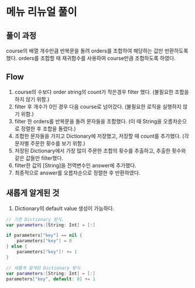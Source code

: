 # 메뉴 리뉴얼 풀이

## 풀이 과정
course의 배열 개수만큼 반복문을 돌려 orders를 조합하여 해당하는 값만 반환하도록 했다.
orders를 조합할 때 재귀함수를 사용하여 course만큼 조합하도록 하였다.

## Flow
1. course의 수보다 order string의 count가 작은경우 filter 했다. (불필요한 조합을 하지 않기 위함.)
2. filter 후 개수가 0인 경우 다음 course로 넘어갔다. (불필요한 로직을 실행하지 않기 위함.)
3. filter 한 orders를 반복문을 돌려 문자들을 조합했다. (이 때 String을 오름차순으로 정렬한 후 조합을 돌렸다.)
4. 조합한 문자들을 가지고 Dictionary에 저장했고, 저장할 때 count를 추가했다. (각 문자별 주문한 횟수를 보기 위함.)
5. 저장된 Dictionary에서 가장 많이 주문한 조합의 횟수를 추출하고, 추출한 횟수와 같은 값들만 filter했다.
6. filter한 값의 [String]을 전역변수인 answer에 추가했다.
7. 최종적으로 answer를 오름차순으로 정렬한 후 반환하였다.

## 새롭게 알게된 것
1. Dictionary의 default value 생성이 가능하다. 
```swift
// 기존 Dictionary 방식.
var parameters:[String: Int] = [:]

if parameters["key"] == nil {
    parameters["key"] = 0
} else {
    parameters["key"]! += 1
}
```

```swift
// 새롭게 알게된 Dictionary 방식.
var parameters:[String: Int] = [:]
parameters["key", default: 0] += 1
```
